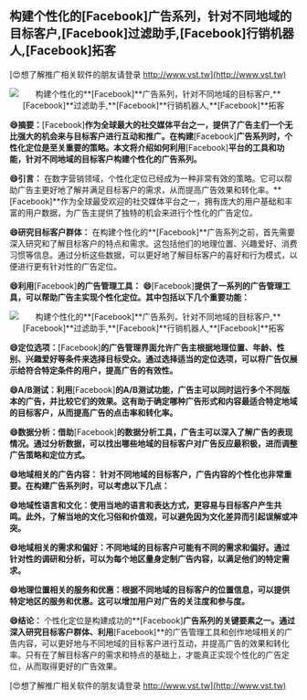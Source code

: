 ## **构建个性化的**[Facebook]**广告系列，针对不同地域的目标客户,**[Facebook]**过滤助手,**[Facebook]**行销机器人,**[Facebook]**拓客**

[😍想了解推广相关软件的朋友请登录 http://www.vst.tw](http://www.vst.tw)

 <center><img src="https://vst.tw/MP4/tuiguang/png/3.png" alt="构建个性化的**[Facebook]**广告系列，针对不同地域的目标客户,**[Facebook]**过滤助手,**[Facebook]**行销机器人,**[Facebook]**拓客"></center>

**😄摘要：**[Facebook]**作为全球最大的社交媒体平台之一，提供了广告主们一个无比强大的机会来与目标客户进行互动和推广。在构建**[Facebook]**广告系列时，个性化定位是至关重要的策略。本文将介绍如何利用**[Facebook]**平台的工具和功能，针对不同地域的目标客户构建个性化的广告系列。**

**😄引言：**
在数字营销领域，个性化定位已经成为一种非常有效的策略。它可以帮助广告主更好地了解并满足目标客户的需求，从而提高广告效果和转化率。**[Facebook]**作为全球最受欢迎的社交媒体平台之一，拥有庞大的用户基础和丰富的用户数据，为广告主提供了独特的机会来进行个性化的广告定位。

**😄研究目标客户群体：**
在构建个性化的**[Facebook]**广告系列之前，首先需要深入研究和了解目标客户的特点和需求。这包括他们的地理位置、兴趣爱好、消费习惯等信息。通过分析这些数据，可以更好地了解目标客户的喜好和行为模式，以便进行更有针对性的广告定位。

**😄利用**[Facebook]**的广告管理工具：**
**😄**[Facebook]**提供了一系列的广告管理工具，可以帮助广告主实现个性化定位。其中包括以下几个重要功能：**

 <center><img src="https://vst.tw/MP4/tuiguang/png/3.png" alt="构建个性化的**[Facebook]**广告系列，针对不同地域的目标客户,**[Facebook]**过滤助手,**[Facebook]**行销机器人,**[Facebook]**拓客"></center>

**😄定位选项：**[Facebook]**的广告管理界面允许广告主根据地理位置、年龄、性别、兴趣爱好等条件来选择目标受众。通过选择适当的定位选项，可以将广告仅展示给符合特定条件的用户，提高广告的有效性。**

**😄A/B测试：利用**[Facebook]**的A/B测试功能，广告主可以同时运行多个不同版本的广告，并比较它们的效果。这有助于确定哪种广告形式和内容最适合特定地域的目标客户，从而提高广告的点击率和转化率。**

**😄数据分析：借助**[Facebook]**的数据分析工具，广告主可以深入了解广告的表现情况。通过分析数据，可以找出哪些地域的目标客户对广告反应最积极，进而调整广告策略和定位方式。**

**😄地域相关的广告内容： 针对不同地域的目标客户，广告内容的个性化也非常重要。在构建广告系列时，可以考虑以下几点：**

**😄地域性语言和文化：使用当地的语言和表达方式，更容易与目标客户产生共鸣。此外，了解当地的文化习俗和价值观，可以避免因为文化差异而引起误解或冲突。**

**😄地域相关的需求和偏好：不同地域的目标客户可能有不同的需求和偏好。通过针对性的调研和分析，可以为每个地区量身定制广告内容，以满足他们的特定需求。**

**😄地理位置相关的服务和优惠：根据不同地域的目标客户的位置信息，可以提供特定地区的服务和优惠。这可以增加用户对广告的关注度和参与度。**

**😄结论：**
个性化定位是构建成功的**[Facebook]**广告系列的关键要素之一。通过深入研究目标客户群体、利用**[Facebook]**的广告管理工具和创作地域相关的广告内容，可以更好地与不同地域的目标客户进行互动，并提高广告的效果和转化率。只有在了解目标客户的需求和特点的基础上，才能真正实现个性化的广告定位，从而取得更好的广告效果。

[😍想了解推广相关软件的朋友请登录 http://www.vst.tw](http://www.vst.tw)



